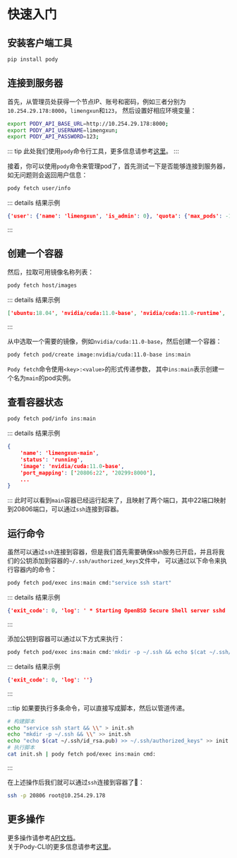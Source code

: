 
# 快速入门

## 安装客户端工具
```sh
pip install pody
```

## 连接到服务器 
首先，从管理员处获得一个节点IP、账号和密码，例如三者分别为`10.254.29.178:8000`，`limengxun`和`123`，
然后设置好相应环境变量：
```sh
export PODY_API_BASE_URL=http://10.254.29.178:8000;
export PODY_API_USERNAME=limengxun;
export PODY_API_PASSWORD=123;
```

::: tip
此处我们使用`pody`命令行工具，更多信息请参考[这里](/pody-cli.md)。
:::

接着，你可以使用`pody`命令来管理pod了，首先测试一下是否能够连接到服务器，如无问题则会返回用户信息：
```sh
pody fetch user/info
```
::: details 结果示例
```json
{'user': {'name': 'limengxun', 'is_admin': 0}, 'quota': {'max_pods': -1, 'gpu_count': -1, 'memory_limit': -1}}
```
:::


## 创建一个容器
然后，拉取可用镜像名称列表：
```sh
pody fetch host/images
```
::: details 结果示例
```json
['ubuntu:18.04', 'nvidia/cuda:11.0-base', 'nvidia/cuda:11.0-runtime', 'nvidia/cuda:11.0-devel']
```
:::

从中选取一个需要的镜像，例如`nvidia/cuda:11.0-base`，然后创建一个容器：
```sh
pody fetch pod/create image:nvidia/cuda:11.0-base ins:main
```
`Pody fetch`命令使用`<key>:<value>`的形式传递参数，
其中`ins:main`表示创建一个名为`main`的pod实例。

## 查看容器状态
```sh
pody fetch pod/info ins:main
```
::: details 结果示例
```json
{
    'name': 'limengxun-main',
    'status': 'running',
    'image': 'nvidia/cuda:11.0-base',
    'port_mapping': ['20806:22', '20299:8000'],
    ...
}
```
:::
此时可以看到`main`容器已经运行起来了，且映射了两个端口，其中22端口映射到20806端口，可以通过`ssh`连接到容器。

## 运行命令
虽然可以通过`ssh`连接到容器，但是我们首先需要确保ssh服务已开启，并且将我们的公钥添加到容器的`~/.ssh/authorized_keys`文件中，
可以通过以下命令来执行容器内的命令：
```sh
pody fetch pod/exec ins:main cmd:"service ssh start"
```
::: details 结果示例
```json
{'exit_code': 0, 'log': ' * Starting OpenBSD Secure Shell server sshd       \x1b[80G \r\x1b[74G[ OK ]\r\n'}
```
:::

添加公钥到容器可以通过以下方式来执行：
```sh
pody fetch pod/exec ins:main cmd:'mkdir -p ~/.ssh && echo $(cat ~/.ssh/id_rsa.pub) >> ~/.ssh/authorized_keys'
```
::: details 结果示例
```json
{'exit_code': 0, 'log': ''}
```
:::

:::tip
如果要执行多条命令，可以直接写成脚本，然后以管道传递。
```sh
# 构建脚本
echo "service ssh start && \\" > init.sh
echo "mkdir -p ~/.ssh && \\" >> init.sh
echo "echo $(cat ~/.ssh/id_rsa.pub) >> ~/.ssh/authorized_keys" >> init.sh
# 执行脚本
cat init.sh | pody fetch pod/exec ins:main cmd:
```
:::

在上述操作后我们就可以通过`ssh`连接到容器了🎉：
```sh
ssh -p 20806 root@10.254.29.178
```

## 更多操作
更多操作请参考[API文档](/api.md)。  
关于Pody-CLI的更多信息请参考[这里](/pody-cli.md)。
